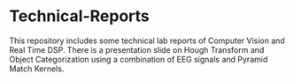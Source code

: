 # Technical-Reports
This repository includes some technical lab reports of Computer Vision and Real Time DSP. There is a presentation slide on Hough Transform and Object Categorization using a combination of EEG signals and Pyramid Match Kernels.

